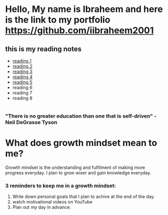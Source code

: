 # Hello, My name is Ibraheem and here is the link to my portfolio https://github.com/iibraheem2001

## this is my reading notes 
- [reading 1](https://github.com/iibraheem2001/reading-notes/blob/main/Learningmarkdown.md)
- [reading 2](coderscomputer.md)
- [reading 3](revisionsandthecloud.md)
- [reading 4](html.md)
- [reading 5](designwithcss.md)
- reading 6
- reading 7
- reading 8
#
### "There is no greater education than one that is self-driven" - Neil DeGrasse Tyson
# What does growth mindset mean to me?
Growth mindset is the understanding and fulfilment of making more progress everyday. I plan to grow wiser and gain knowledge everyday.
### 3 reminders to keep me in a growth mindset:
1. Write down personal goals that I plan to achive at the end of the day.
2. watch motivational videos on YouTube
3. Plan out my day in advance.

